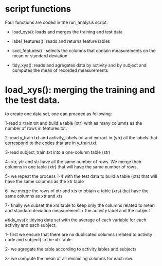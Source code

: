 # script functions

Four functions are coded in the run_analysis script:
* load_xys(): loads and merges the training and test data 

* label_features(): reads and returns feature lables

* scol_features() : selects the columns that contain measurements on the mean or standard deviation

* tidy_xys(): reads and  agregates data by activity and by subject and computes the mean of recorded measurements

# load_xys(): merging the training and the test data.

to create one data set, one can proceed as following:

1-read x_train.txt and build a table (xtr) with as many columns as the number of rows in features.txt.

2-read y_train.txt and activity_labels.txt and extract in (ytr) all the labels that correspond to the codes that are in y_train.txt. 

3-read subject_train.txt into a one-column table (str)

4- xtr, ytr and str have all the same number of rows. We merge their columns in one table (xtr) that will have the same number of rows.

5- we repeat the process 1-4 with the test data to build a table (xts) that will have the same columns as the xtr table

6- we merge the rows of xtr and xts to obtain a table (xrs) that have the same columns as 
xtr and xts

7- finally we subset the xrs table to keep only the columns related to mean and standard deviation measurement + the activity label and the subject

#tidy_xys(): tidying data set with the average of each variable for each activity and each subject.

1- first we ensure that there are no dublicated columns (related to activity code and subject) in the xtr table

2- we agregate the table according to activity lables and subjects

3- we compute the mean of all remaining columns for each row.
